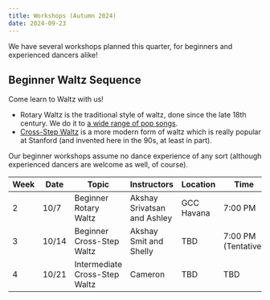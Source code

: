 ```yaml
---
title: Workshops (Autumn 2024)
date: 2024-09-23
---
```


We have several workshops planned this quarter, for beginners and experienced
dancers alike!

## Beginner Waltz Sequence

Come learn to Waltz with us!
* Rotary Waltz is the traditional style of waltz, done since the late 18th
century.  We do it to [a wide range of pop songs][lod-rotary].
* [Cross-Step Waltz][xstep] is a more modern form of waltz which is really
popular at Stanford (and invented here in the 90s, at least in part).

Our beginner workshops assume no dance experience of any sort (although
experienced dancers are welcome as well, of course).

| Week | Date  | Topic                         | Instructors                 | Location   | Time                |
|------|-------|-------------------------------|-----------------------------|------------|---------------------|
| 2    | 10/7  | Beginner Rotary Waltz         | Akshay Srivatsan and Ashley | GCC Havana | 7:00 PM             |
| 3    | 10/14 | Beginner Cross-Step Waltz     | Akshay Smit and Shelly      | TBD        | 7:00 PM (Tentative) |
| 4    | 10/21 | Intermediate Cross-Step Waltz | Cameron                     | TBD        | TBD                 |

[lod-rotary]: https://open.spotify.com/playlist/4sGCGgIXR28EQL3oOd1GO4
[xstep]: https://socialdance.stanford.edu/syllabi/cross-step_waltz.htm
